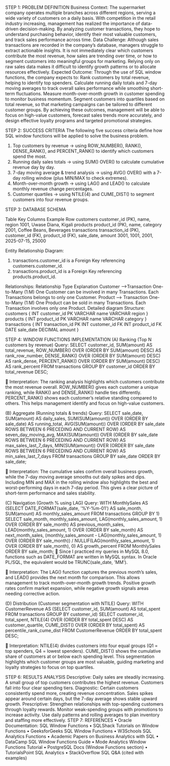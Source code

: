 STEP 1: PROBLEM DEFINITION
Business Context:
The supermarket company operates multiple branches across different regions, serving a wide variety of customers on a daily basis. With competition in the retail industry increasing, management has realized the importance of data-driven decision-making. By analyzing customer transactions, they hope to understand purchasing behavior, identify their most valuable customers, and track sales performance across time.
Data Challenge:
Although sales transactions are recorded in the company’s database, managers struggle to extract actionable insights. It is not immediately clear which customers contribute the most revenue, how sales are trending over time, or how to segment customers into meaningful groups for marketing. Relying only on raw sales data makes it difficult to identify growth patterns or to allocate resources effectively.
Expected Outcome:
Through the use of SQL window functions, the company expects to:
Rank customers by total revenue, helping to identify top spenders.
Calculate running daily totals and 7-day moving averages to track overall sales performance while smoothing short-term fluctuations.
Measure month-over-month growth in customer spending to monitor business momentum.
Segment customers into quartiles based on total revenue, so that marketing campaigns can be tailored to different customer groups.
By achieving these outcomes, management will be able to focus on high-value customers, forecast sales trends more accurately, and design effective loyalty programs and targeted promotional strategies.

STEP 2: SUCCESS CRITERIA
The following five success criteria define how SQL window functions will be applied to solve the business problem.
1.	Top customers by revenue → using ROW_NUMBER(), RANK(), DENSE_RANK(), and PERCENT_RANK() to identify which customers spend the most.
2.	Running daily sales totals → using SUM() OVER() to calculate cumulative revenue day by day.
3.	7-day moving average & trend analysis → using AVG() OVER() with a 7-day rolling window (plus MIN/MAX to check extremes).
4.	Month-over-month growth → using LAG() and LEAD() to calculate monthly revenue change percentages.
5.	Customer quartiles → using NTILE(4) and CUME_DIST() to segment 
customers into four revenue groups.

STEP 3: DATABASE SCHEMA

Table	                   Key Columns	                                                                                Example Row
customers	          customer_id (PK), name, region	                                                             1001, Uwase Diana, Kigali
products	          product_id (PK), name, category                        	                                     2001, Coffee Beans, Beverages
transactions	      transaction_id (PK), customer_id (FK), product_id (FK), sale_date, amount	                   3001, 1001, 2001, 2025-07-15, 25000

Entity Relationship Diagram:
1.	transactions.customer_id is a Foreign Key referencing
customers.customer_id.
2.	transactions.product_id is a Foreign Key referencing
products.product_id.

Relationships:
Relationship	                                   Type	                             Explanation
Customer  -->Transaction           	One-to-Many (1:M)	                    One Customer can be involved in many Transactions. Each Transactions belongs to only one Customer.
Product  --> Transaction	          One-to-Many (1:M)                     One Product can be sold in many Transactions. Each Transaction involves only one Product. 
Detailed diagram Structure:
  customers {
        INT customer_id PK
        VARCHAR name
        VARCHAR region
    }
    products {
        INT product_id PK
        VARCHAR name
        VARCHAR category
    }
    transactions {
        INT transaction_id PK
        INT customer_id FK
        INT product_id FK
        DATE sale_date
        DECIMAL amount
  }

STEP 4: WINDOW FUNCTIONS IMPLEMENTATION
(A)	Ranking (Top N customers by revenue)
Query:
SELECT customer_id, SUM(amount) AS total_revenue, ROW_NUMBER() OVER (ORDER BY SUM(amount) DESC) AS rank_row_number, DENSE_RANK() OVER (ORDER BY SUM(amount) DESC) AS rank_dense, PERCENT_RANK() OVER (ORDER BY SUM(amount) DESC) AS rank_percent FROM transactions GROUP BY customer_id ORDER BY total_revenue DESC;

	Interpretation: The ranking analysis highlights which customers contribute the most revenue overall. ROW_NUMBER() gives each customer a unique ranking, while RANK() and DENSE_RANK() handle ties differently. PERCENT_RANK() shows each customer’s relative standing compared to others. This helps management identify and focus on high-value customers.

(B)	Aggregate (Running totals & trends)
Query:
SELECT sale_date, SUM(amount) AS daily_sales, SUM(SUM(amount)) OVER (ORDER BY sale_date) AS running_total, AVG(SUM(amount)) OVER (ORDER BY sale_date  ROWS BETWEEN 6 PRECEDING AND CURRENT ROW) AS seven_day_moving_avg, MAX(SUM(amount)) OVER (ORDER BY sale_date ROWS BETWEEN 6 PRECEDING AND CURRENT ROW) AS max_sales_last_7_days, MIN(SUM(amount)) OVER (ORDER BY sale_date ROWS BETWEEN 6 PRECEDING AND CURRENT ROW) AS min_sales_last_7_days FROM transactions GROUP BY sale_date ORDER BY sale_date;
 
	Interpretation: The cumulative sales confirm overall business growth, while the 7-day moving average smooths out daily spikes and dips. Including MIN and MAX in the rolling window also highlights the best and worst-performing days in each 7-day period. This gives a clear picture of short-term performance and sales stability.

(C)	Navigation (Growth % using LAG)
Query:
WITH MonthlySales AS (SELECT  DATE_FORMAT(sale_date, '%Y-%m-01') AS sale_month,        SUM(amount) AS monthly_sales_amount    FROM transactions   GROUP BY 1) SELECT sale_month, monthly_sales_amount, LAG(monthly_sales_amount, 1) OVER (ORDER BY sale_month) AS previous_month_sales, LEAD(monthly_sales_amount, 1) OVER (ORDER BY sale_month) AS next_month_sales, (monthly_sales_amount - LAG(monthly_sales_amount, 1) OVER (ORDER BY sale_month))     / NULLIF(LAG(monthly_sales_amount, 1) OVER (ORDER BY sale_month), 0) AS growth_percent FROM  MonthlySales ORDER BY sale_month;
	Since I practiced my queries in MySQL 8.0, functions such as DATE_FORMAT are written in MySQL syntax. In Oracle PL/SQL, the equivalent would be TRUNC(sale_date, 'MM').
 
	Interpretation: The LAG() function captures the previous month’s sales, and LEAD() provides the next month for comparison. This allows management to track month-over-month growth trends. Positive growth rates confirm market expansion, while negative growth signals areas needing corrective action.

(D)	Distribution (Customer segmentation with NTILE)
Query:
WITH CustomerRevenue AS (SELECT  customer_id, SUM(amount) AS total_spent FROM  transactions    GROUP BY  customer_id) SELECT customer_id, total_spent, NTILE(4) OVER (ORDER BY total_spent DESC) AS customer_quartile, CUME_DIST() OVER (ORDER BY total_spent) AS percentile_rank_cume_dist FROM CustomerRevenue ORDER BY total_spent DESC;

	Interpretation: NTILE(4) divides customers into four equal groups (Q1 = top spenders, Q4 = lowest spenders). CUME_DIST() shows the cumulative share of customers at or below each spending level. This segmentation highlights which customer groups are most valuable, guiding marketing and loyalty strategies to focus on top quartiles.

STEP 6: RESULTS ANALYSIS
Descriptive:
Daily sales are steadily increasing. A small group of top customers contributes the highest revenue. Customers fall into four clear spending tiers.
Diagnostic:
Certain customers consistently spend more, creating revenue concentration. Sales spikes appear around certain days, but the 7-day average shows stable upward growth.
Prescriptive:
Strengthen relationships with top-spending customers through loyalty rewards. Monitor weak-spending groups with promotions to increase activity. Use daily patterns and rolling averages to plan inventory and staffing more effectively.
STEP 7: REFERENCES
•	Oracle Documentation: SQL Window Functions
•	SQLShack Tutorials on Window Functions
•	GeeksforGeeks SQL Window Functions
•	W3Schools SQL Analytics Functions
•	Academic Papers on Business Analytics with SQL
•	DataCamp SQL Window Functions Guide
•	Mode Analytics Window Functions Tutorial
•	PostgreSQL Docs (Window Functions section)
•	TutorialsPoint SQL Analytics
•	StackOverflow SQL Q&A (cited with examples)
